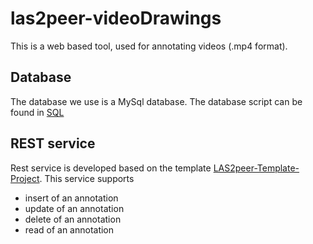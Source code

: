 # las2peer-videoDrawings
This is a web based tool, used for annotating videos (.mp4 format).


## Database
The database we use is a MySql database. The database script can be found in [SQL](https://github.com/rwth-acis/las2peer-videoDrawings/tree/develop/MySql%20script) 

## REST service
Rest service is developed based on the template [LAS2peer-Template-Project](https://github.com/rwth-acis/LAS2peer-Template-Project).
This service supports
- insert of an annotation
- update of an annotation
- delete of an annotation
- read of an annotation







